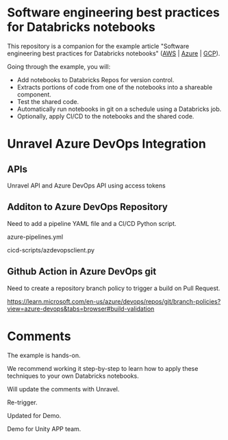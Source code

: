 # Software engineering best practices for Databricks notebooks

This repository is a companion for the example article "Software engineering best practices for Databricks notebooks" ([AWS](https://docs.databricks.com/notebooks/best-practices.html) | [Azure](https://docs.microsoft.com/azure/databricks/notebooks/best-practices) | [GCP](https://docs.gcp.databricks.com/notebooks/best-practices.html)).

Going through the example, you will:

* Add notebooks to Databricks Repos for version control.
* Extracts portions of code from one of the notebooks into a shareable component.
* Test the shared code.
* Automatically run notebooks in git on a schedule using a Databricks job.
* Optionally, apply CI/CD to the notebooks and the shared code.


# Unravel Azure DevOps Integration

## APIs
Unravel API and Azure DevOps API using access tokens

## Additon to Azure DevOps Repository 

Need to add a pipeline YAML file and a CI/CD Python script.

azure-pipelines.yml

cicd-scripts/azdevopsclient.py 




## Github Action in Azure DevOps git

Need to create a repository branch policy to trigger a build on Pull Request.

https://learn.microsoft.com/en-us/azure/devops/repos/git/branch-policies?view=azure-devops&tabs=browser#build-validation





# Comments
The example is hands-on. 

We recommend working it step-by-step to learn how to apply these techniques to your own Databricks notebooks.

Will update the comments with Unravel.

Re-trigger.

Updated for Demo.

Demo for Unity APP team.

